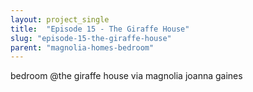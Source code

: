 ```yaml
---
layout: project_single
title:  "Episode 15 - The Giraffe House"
slug: "episode-15-the-giraffe-house"
parent: "magnolia-homes-bedroom"
---
```

bedroom @the giraffe house via magnolia joanna gaines
